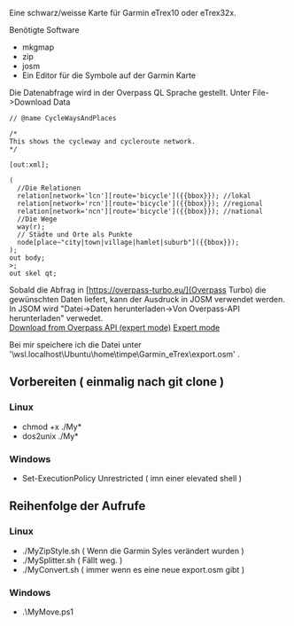 Eine schwarz/weisse Karte für Garmin eTrex10 oder eTrex32x.

Benötigte Software
* mkgmap 
* zip
* josm
* Ein Editor für die Symbole auf der Garmin Karte

Die Datenabfrage wird in der Overpass QL Sprache gestellt. Unter File->Download Data
```
// @name CycleWaysAndPlaces

/*
This shows the cycleway and cycleroute network.
*/

[out:xml];

(
  //Die Relationen
  relation[network='lcn'][route='bicycle']({{bbox}}); //lokal
  relation[network='rcn'][route='bicycle']({{bbox}}); //regional
  relation[network='ncn'][route='bicycle']({{bbox}}); //national
  //Die Wege
  way(r);
  // Städte und Orte als Punkte
  node[place~"city|town|village|hamlet|suburb"]({{bbox}});
);
out body;
>;
out skel qt;
```

Sobald die Abfrag in [https://overpass-turbo.eu/](Overpass Turbo) die gewünschten Daten liefert, kann der Ausdruck in JOSM verwendet werden. 
In JSOM wird "Datei->Daten herunterladen->Von Overpass-API herunterladen" verwedet.  
[Download from Overpass API (expert mode)](https://josm.openstreetmap.de/wiki/Help/Action/Download) [Expert mode](https://josm.openstreetmap.de/wiki/Help/ExpertMode)

Bei mir speichere ich die Datei unter '\\wsl.localhost\Ubuntu\home\timpe\Garmin_eTrex\export.osm' .

## Vorbereiten ( einmalig nach git clone )
### Linux
* chmod +x ./My*
* dos2unix ./My*
### Windows
* Set-ExecutionPolicy Unrestricted ( imn einer elevated shell )

## Reihenfolge der Aufrufe 
### Linux
* ./MyZipStyle.sh ( Wenn die Garmin Syles verändert wurden )
* ./MySplitter.sh ( Fällt weg. )
* ./MyConvert.sh ( immer wenn es eine neue export.osm gibt )
    
### Windows
* .\MyMove.ps1
